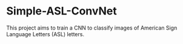 # Simple-ASL-ConvNet
This project aims to train a CNN to classify images of American Sign Language Letters (ASL) letters.

